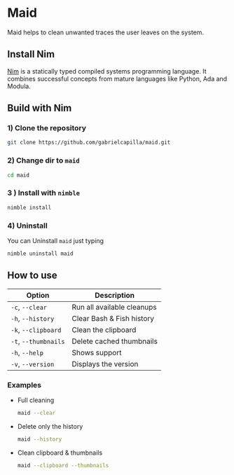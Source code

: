 # Maid

Maid helps to clean unwanted traces the user leaves on the system.

## Install Nim

[Nim](https://nim-lang.org/) is a statically typed compiled systems programming language. It combines successful concepts from mature languages like Python, Ada and Modula.

## Build with Nim

### 1) Clone the repository

```sh
git clone https://github.com/gabrielcapilla/maid.git
```

### 2) Change dir to `maid`

```sh
cd maid
```

### 3 ) Install with `nimble`

```sh
nimble install
```

### 4) Uninstall

You can Uninstall `maid` just typing

```sh
nimble uninstall maid
```

## How to use

| Option | Description |
|---|---|
|`-c`, `--clear`| Run all available cleanups |
|`-h`, `--history`| Clear Bash & Fish history|
|`-k`, `--clipboard`| Clean the clipboard|
|`-t`, `--thumbnails`| Delete cached thumbnails|
|`-h`, `--help`| Shows support |
|`-v`, `--version`| Displays the version|

### Examples

- Full cleaning

  ```sh
  maid --clear
  ```

- Delete only the history

  ```sh
  maid --history
  ```

- Clean clipboard & thumbnails

  ```sh
  maid --clipboard --thumbnails
  ```
